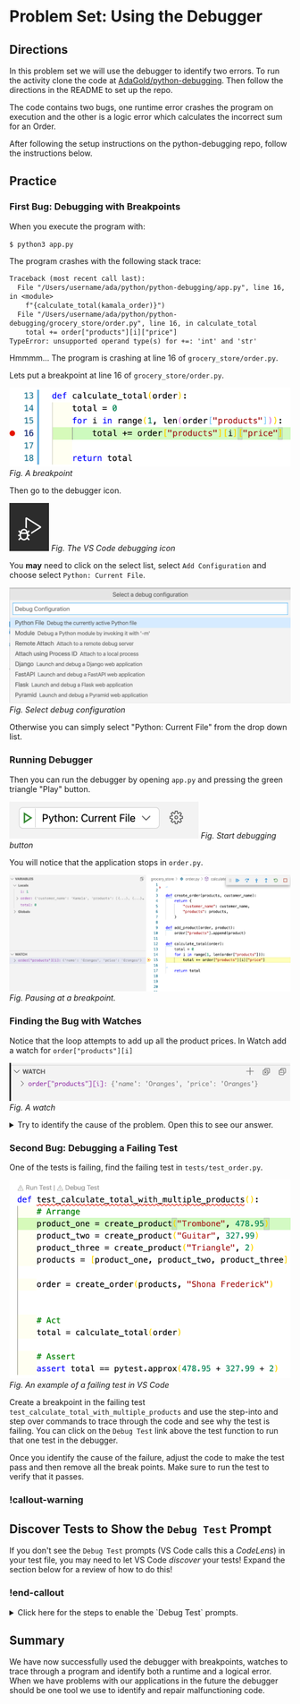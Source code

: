 # Problem Set: Using the Debugger

## Directions

In this problem set we will use the debugger to identify two errors.  To run the activity clone the code at [AdaGold/python-debugging](https://github.com/AdaGold/python-debugging/tree/cm/dictionary-version).  Then follow the directions in the README to set up the repo.

The code contains two bugs, one runtime error crashes the program on execution and the other is a logic error which calculates the incorrect sum for an Order.  

After following the setup instructions on the python-debugging repo, follow the instructions below.

## Practice

### First Bug: Debugging with Breakpoints

When you execute the program with:

`$ python3 app.py`

The program crashes with the following stack trace:

```
Traceback (most recent call last):
  File "/Users/username/ada/python/python-debugging/app.py", line 16, in <module>
    f"{calculate_total(kamala_order)}")
  File "/Users/username/ada/python/python-debugging/grocery_store/order.py", line 16, in calculate_total
    total += order["products"][i]["price"]
TypeError: unsupported operand type(s) for +=: 'int' and 'str'
```

Hmmmm... The program is crashing at line 16 of `grocery_store/order.py`.

Lets put a breakpoint at line 16 of `grocery_store/order.py`.

![Visual of a breakpoint in order.py at line 16](../assets/vs-code-debugger/order-py-breakpoint.png)
*Fig. A breakpoint*

Then go to the debugger icon.

![Debugger Icon](../assets/vs-code-debugger/debugger-icon.png)
*Fig. The VS Code debugging icon*

You **may** need to click on the select list, select `Add Configuration` and choose select `Python: Current File`.

![select debug current python file](../assets/vs-code-debugger/debug-current-python-file.png)
*Fig. Select debug configuration*

Otherwise you can simply select "Python: Current File" from the drop down list.  

### Running Debugger

Then you can run the debugger by opening `app.py` and pressing the green triangle "Play" button.

![Debugger Play Button](../assets/vs-code-debugger/start-debugger.png)
*Fig. Start debugging button*

You will notice that the application stops in `order.py`.

![Running Debugger](../assets/vs-code-debugger/running-debugger.png)
*Fig. Pausing at a breakpoint.*

### Finding the Bug with Watches

Notice that the loop attempts to add up all the product prices.  In Watch add a watch for `order["products"][i]`

![Adding a watch on a product](../assets/vs-code-debugger/watch-price.png)
*Fig. A watch*

<details style="max-width: 700px; margin: auto;">
  <summary>
    Try to identify the cause of the problem.  Open this to see our answer.
  </summary>

The bug is in `product.py`, and it relates to the price of products.

Hypothesize a cause for the error, make changes to fix it, and then re-run the debugger.

Repeat this process until the program stops crashing, and the bug is fixed. During this debugger process, practice:

- Adding another breakpoint to `product.py` inside the `__init__` function
- Stepping through the program when re-running the debugger
</details>

  

### Second Bug: Debugging a Failing Test

One of the tests is failing, find the failing test in `tests/test_order.py`.  

![Failing test](../assets/vs-code-debugger/exercise-failing-test.png)
*Fig. An example of a failing test in VS Code*

Create a breakpoint in the failing test `test_calculate_total_with_multiple_products` and use the step-into and step over commands to trace through the code and see why the test is failing.  You can click on the `Debug Test` link above the test function to run that one test in the debugger.

Once you identify the cause of the failure, adjust the code to make the test pass and then remove all the break points.  Make sure to run the test to verify that it passes.

### !callout-warning

## Discover Tests to Show the `Debug Test` Prompt

If you don't see the `Debug Test` prompts (VS Code calls this a *CodeLens*) in your test file, you may need to let VS Code _discover_ your tests! Expand the section below for a review of how to do this!

### !end-callout

<details style="max-width: 700px; margin: auto;">
    <summary>
      Click here for the steps to enable the `Debug Test` prompts.
    </summary>

#### Verify that VS Code is using your `venv`.

1. Locate the Python version displayed near the bottom-left corner of VS Code.
![Selected Python version at the bottom-left of the VS Code window](../assets/intermediate-python-debugging_problem-set-using-the-debugger_check-python-version.png)

1. If it doesn't end with `('venv')`, click it to open the Python version picker.
    1. Locate the option ending in `('venv')` and click it.
![Selected Python version at the bottom-left of the VS Code window](../assets/intermediate-python-debugging_problem-set-using-the-debugger_pick-python-version.png)

#### Discover your tests.

1. Open the Command Palette (⇧⌘P).
1. Start typing `discover` until you see a choice for `Python: Discover Tests` appear.
1. Click the option for `Python: Discover Tests`.
![Command Palette showing the recommended option Python: Discover Tests after typing `dis`](../assets/intermediate-python-debugging_problem-set-using-the-debugger_discover-tests.png)

#### Configure the test framework if we get a warning.

1. Click `Enable and configure a Test Framework`.
![Prompt to Enable and configure a Test Framework](../assets/intermediate-python-debugging_problem-set-using-the-debugger_configure-tests.png)
2. Select `pytest` as the test framework.
![Prompt to pick a test framework, with pytest selected](../assets/intermediate-python-debugging_problem-set-using-the-debugger_pick-framework.png)
3. Select `tests` as the directory containing the tests.
![Prompt to pick a test directory, with tests selected](../assets/intermediate-python-debugging_problem-set-using-the-debugger_pick-directory.png)

</details>




## Summary

We have now successfully used the debugger with breakpoints, watches to trace through a program and identify both a runtime and a logical error.  When we have problems with our applications in the future the debugger should be one tool we use to identify and repair malfunctioning code.